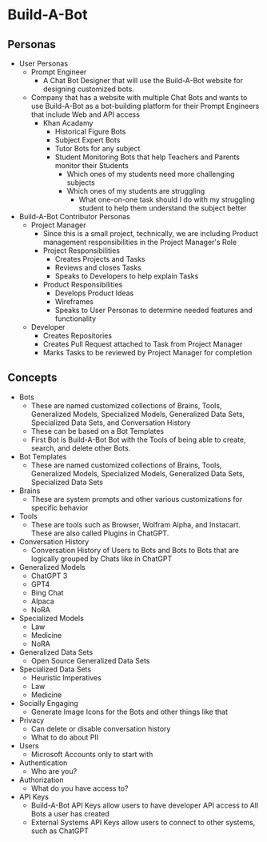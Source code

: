 # Build-A-Bot
## Personas
- User Personas
  - Prompt Engineer
    - A Chat Bot Designer that will use the Build-A-Bot website for designing customized bots.
  - Company that has a website with multiple Chat Bots and wants to use Build-A-Bot as a bot-building platform for their Prompt Engineers that include Web and API access
    - Khan Acadamy
      - Historical Figure Bots
      - Subject Expert Bots
      - Tutor Bots for any subject
      - Student Monitoring Bots that help Teachers and Parents monitor their Students
        - Which ones of my students need more challenging subjects
        - Which ones of my students are struggling
          - What one-on-one task should I do with my struggling student to help them understand the subject better
- Build-A-Bot Contributor Personas
  - Project Manager
    - Since this is a small project, technically, we are including Product management responsibilities in the Project Manager's Role
    - Project Responsibilities
      - Creates Projects and Tasks
      - Reviews and closes Tasks
      - Speaks to Developers to help explain Tasks
    - Product Responsibilities 
      - Develops Product Ideas
      - Wireframes
      - Speaks to User Personas to determine needed features and functionality
  - Developer
    - Creates Repositories
    - Creates Pull Request attached to Task from Project Manager
    - Marks Tasks to be reviewed by Project Manager for completion
## Concepts
- Bots
  - These are named customized collections of Brains, Tools, Generalized Models, Specialized Models, Generalized Data Sets, Specialized Data Sets, and Conversation History
  - These can be based on a Bot Templates
  - First Bot is Build-A-Bot Bot with the Tools of being able to create, search, and delete other Bots.
- Bot Templates
  - These are named customized collections of Brains, Tools, Generalized Models, Specialized Models, Generalized Data Sets, Specialized Data Sets
- Brains
  - These are system prompts and other various customizations for specific behavior
- Tools
  - These are tools such as Browser, Wolfram Alpha, and Instacart.  These are also called Plugins in ChatGPT.
- Conversation History
  - Conversation History of Users to Bots and Bots to Bots that are logically grouped by Chats like in ChatGPT
- Generalized Models
  - ChatGPT 3
  - GPT4
  - Bing Chat
  - Alpaca
  - NoRA
- Specialized Models
  - Law
  - Medicine
  - NoRA
- Generalized Data Sets
  - Open Source Generalized Data Sets
- Specialized Data Sets
  - Heuristic Imperatives
  - Law
  - Medicine
- Socially Engaging
  - Generate Image Icons for the Bots and other things like that
- Privacy
  - Can delete or disable conversation history
  - What to do about PII
- Users
  - Microsoft Accounts only to start with
- Authentication
  - Who are you?
- Authorization
  - What do you have access to?
- API Keys
  - Build-A-Bot API Keys allow users to have developer API access to All Bots a user has created
  - External Systems API Keys allow users to connect to other systems, such as ChatGPT
